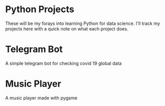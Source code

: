 <h1> Python Projects </h1>
These will be my forays into learning Python for data science. I'll track my projects here with a quick note on what each project does.
<h1> Telegram Bot </h1>
A simple telegram bot for checking covid 19 global data 
<h1> Music Player </h1>
A music player made with pygame
